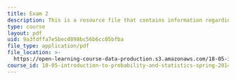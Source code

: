 ```yaml
---
title: Exam 2
description: This is a resource file that contains information regarding exam 2.
type: course
layout: pdf
uid: 9a3fdffa7e5becd898bc56b6cc05bfba
file_type: application/pdf
file_location: >-
  https://open-learning-course-data-production.s3.amazonaws.com/18-05-introduction-to-probability-and-statistics-spring-2014/9a3fdffa7e5becd898bc56b6cc05bfba_MIT18_05S14_Exam2.pdf
course_id: 18-05-introduction-to-probability-and-statistics-spring-2014
---
```

